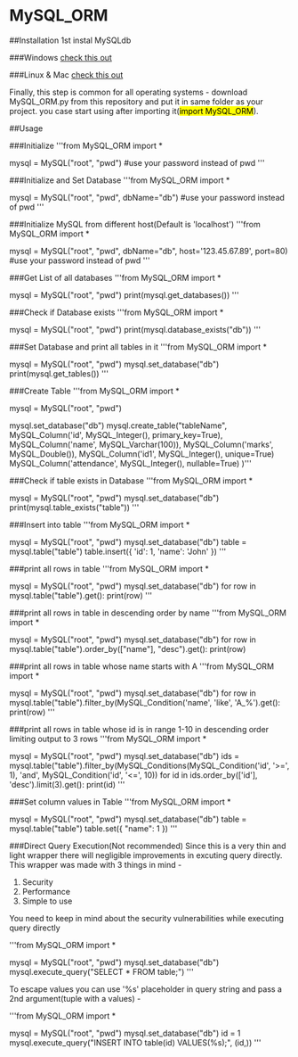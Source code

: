 # MySQL_ORM



##Installation
1st instal MySQLdb

###Windows
[check this out](https://gist.github.com/johnmiroki/e655d7e93a00864b65f10528731bbf40)

###Linux & Mac
[check this out](https://stackoverflow.com/questions/25865270/how-to-install-python-mysqldb-module")

Finally, this step is common for all operating systems -
download MySQL_ORM.py from this repository and put it in same folder as your project. you case start using after importing it(<mark>import MySQL_ORM</mark>).




##Usage


###Initialize
'''from MySQL_ORM import *

mysql = MySQL("root", "pwd")   #use your password instead of pwd
'''


###Initialize and Set Database
'''from MySQL_ORM import *

mysql = MySQL("root", "pwd", dbName="db")    #use your password instead of pwd
'''


###Initialize MySQL from different host(Default is 'localhost')
'''from MySQL_ORM import *

mysql = MySQL("root", "pwd", dbName="db", host='123.45.67.89', port=80)    #use your password instead of pwd
'''



###Get List of all databases
'''from MySQL_ORM import *

mysql = MySQL("root", "pwd")
print(mysql.get_databases())
'''


###Check if Database exists
'''from MySQL_ORM import *

mysql = MySQL("root", "pwd")
print(mysql.database_exists("db"))
'''


###Set Database and print all tables in it
'''from MySQL_ORM import *

mysql = MySQL("root", "pwd")
mysql.set_database("db")
print(mysql.get_tables())
'''


###Create Table
'''from MySQL_ORM import *

mysql = MySQL("root", "pwd")

mysql.set_database("db")
mysql.create_table("tableName",
	MySQL_Column('id', MySQL_Integer(), primary_key=True),
	MySQL_Column('name', MySQL_Varchar(100)),
	MySQL_Column('marks', MySQL_Double()),
	MySQL_Column('id1', MySQL_Integer(), unique=True)
	MySQL_Column('attendance', MySQL_Integer(), nullable=True)
)'''


###Check if table exists in Database
'''from MySQL_ORM import *

mysql = MySQL("root", "pwd")
mysql.set_database("db")
print(mysql.table_exists("table"))
'''


###Insert into table
'''from MySQL_ORM import *

mysql = MySQL("root", "pwd")
mysql.set_database("db")
table = mysql.table("table")
table.insert({
	'id': 1,
	'name': 'John'
})
'''


###print all rows in table
'''from MySQL_ORM import *

mysql = MySQL("root", "pwd")
mysql.set_database("db")
for row in mysql.table("table").get():
    print(row)
'''


###print all rows in table in descending order by name
'''from MySQL_ORM import *

mysql = MySQL("root", "pwd")
mysql.set_database("db")
for row in mysql.table("table").order_by(["name"], "desc").get():
    print(row)


###print all rows in table whose name starts with A
'''from MySQL_ORM import *

mysql = MySQL("root", "pwd")
mysql.set_database("db")
for row in mysql.table("table").filter_by(MySQL_Condition('name', 'like', 'A_%').get():
    print(row)
'''


###print all rows in table whose id is in range 1-10 in descending order limiting output to 3 rows
'''from MySQL_ORM import *

mysql = MySQL("root", "pwd")
mysql.set_database("db")
ids = mysql.table("table").filter_by(MySQL_Conditions(MySQL_Condition('id', '>=', 1), 'and', MySQL_Condition('id', '<=', 10))
for id in ids.order_by(['id'], 'desc').limit(3).get():
    print(id)
'''


###Set column values in Table
'''from MySQL_ORM import *

mysql = MySQL("root", "pwd")
mysql.set_database("db")
table = mysql.table("table")
table.set({
	"name": 1
})
'''


###Direct Query Execution(Not recommended)
Since this is a very thin and light wrapper there will negligible improvements in excuting query directly.
This wrapper was made with 3 things in mind -
1) Security
2) Performance
3) Simple to use

You need to keep in mind about the security vulnerabilities while executing query directly

'''from MySQL_ORM import *

mysql = MySQL("root", "pwd")
mysql.set_database("db")
mysql.execute_query("SELECT * FROM table;")
'''

To escape values you can use '%s' placeholder in query string and pass a 2nd argument(tuple with a values) -

'''from MySQL_ORM import *

mysql = MySQL("root", "pwd")
mysql.set_database("db")
id = 1
mysql.execute_query("INSERT INTO table(id) VALUES(%s);", (id,))
'''
